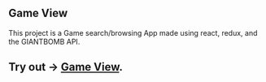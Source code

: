 
## Game View

This project is a Game search/browsing App made using react, redux, and the GIANTBOMB API.

## Try out -> [Game View](https://game-view.firebaseapp.com).